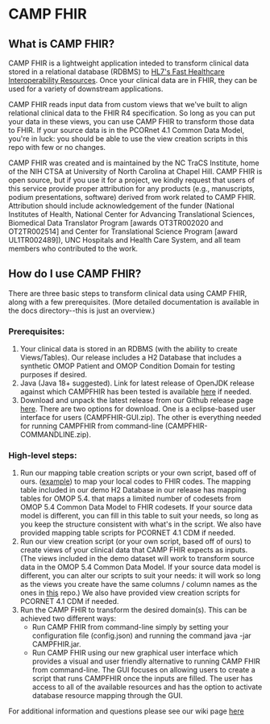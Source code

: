 # CAMP FHIR

## What is CAMP FHIR?


CAMP FHIR is a lightweight application inteded to transform clinical data stored in a relational database (RDBMS) to [HL7's Fast Healthcare Interoperability Resources](http://hl7.org/fhir/index.html). Once your clinical data are in FHIR, they can be used for a variety of downstream applications. 

CAMP FHIR reads input data from custom views that we've built to align relational clinical data to the FHIR R4 specification. So long as you can put your data in these views, you can use CAMP FHIR to transform those data to FHIR. If your source data is in the PCORnet 4.1 Common Data Model, you're in luck: you should be able to use the view creation scripts in this repo with few or no changes. 

CAMP FHIR was created and is maintained by the NC TraCS Institute, home of the NIH CTSA at University of North Carolina at Chapel Hill. CAMP FHIR is open source, but if you use it for a project, we kindly request that users of this service provide proper attribution for any products (e.g., manuscripts, podium presentations, software) derived from work related to CAMP FHIR. Attribution should include acknowledgement of the funder (National Institutes of Health, National Center for Advancing Translational Sciences, Biomedical Data Translator Program [awards OT3TR002020 and OT2TR002514] and Center for Translational Science Program [award UL1TR002489]), UNC Hospitals and Health Care System, and all team members who contributed to the work.

## How do I use CAMP FHIR?
There are three basic steps to transform clinical data using CAMP FHIR, along with a few prerequisites. (More detailed documentation is available in the docs directory--this is just an overview.)

### Prerequisites:
1. Your clinical data is stored in an RDBMS (with the ability to create Views/Tables). Our release includes a H2 Database that includes a synthetic OMOP Patient and OMOP Condition Domain for testing purposes if desired. 
2. Java (Java 18+ suggested). Link for latest release of OpenJDK release against which CAMPFHIR has been tested is available  [here](https://jdk.java.net/19/) if needed.
3. Download and unpack the latest release from our Github release page [here](https://github.com/NCTraCSIDSci/camp-fhir/releases/). There are two options for download. One is a eclipse-based user interface for users (CAMPFHIR-GUI.zip). The other is everything needed for running CAMPFHIR from command-line (CAMPFHIR-COMMANDLINE.zip).


### High-level steps:
1. Run our mapping table creation scripts or your own script, based off of ours. ([example](https://github.com/NCTraCSIDSci/camp-fhir/tree/master/scripts/Postgres)) to map your local codes to FHIR codes. The mapping table included in our demo H2 Database in our release has mapping tables for OMOP 5.4. that maps a limited number of codesets from OMOP 5.4 Common Data Model to FHIR codesets. If your source data model is different, you can fill in this table to suit your needs, so long as you keep the structure consistent with what's in the script. We also have provided mapping table scripts for PCORNET 4.1 CDM if needed.
2. Run our view creation script (or your own script, based off of ours) to create views of your clinical data that CAMP FHIR expects as inputs. (The views included in the demo dataset will work to transform source data in the OMOP 5.4 Common Data Model. If your source data model is different, you can alter our scripts to suit your needs: it will work so long as the views you create have the same columns / column names as the ones in [this](https://github.com/NCTraCSIDSci/camp-fhir/tree/master/scripts/Postgres) repo.) We also have provided view creation scripts for PCORNET 4.1 CDM if needed.
3. Run the CAMP FHIR to transform the desired domain(s)\. This can be achieved two different ways\:
    - Run CAMP FHIR from command\-line simply by setting your configuration file (config.json) and running the command java \-jar CAMPFHIR\.jar\.
    - Run CAMP FHIR using our new graphical user interface which provides a visual and user friendly alternative to running CAMP FHIR from command\-line\. The GUI focuses on allowing users to create a script that runs CAMPFHIR once the inputs are filled\. The user has access to all of the available resources and has the option to activate database resource mapping through the GUI\. 

For additional information and questions please see our wiki page [here](https://github.com/NCTraCSIDSci/camp-fhir/wiki)
